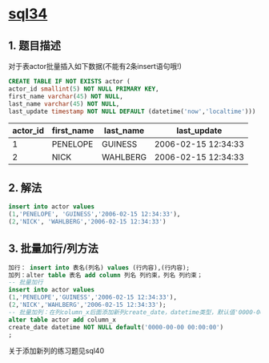 # [sql34](https://www.nowcoder.com/practice/51c12cea6a97468da149c04b7ecf362e?tpId=82&tags=&title=&diffculty=0&judgeStatus=0&rp=1)

## 1. 题目描述

对于表actor批量插入如下数据(不能有2条insert语句哦!)

```sql
CREATE TABLE IF NOT EXISTS actor (
actor_id smallint(5) NOT NULL PRIMARY KEY,
first_name varchar(45) NOT NULL,
last_name varchar(45) NOT NULL,
last_update timestamp NOT NULL DEFAULT (datetime('now','localtime')))
```

actor_id|	first_name|	last_name|	last_update|
---|---|---|---
1|	PENELOPE|	GUINESS|	2006-02-15 12:34:33
2|	NICK|	WAHLBERG|	2006-02-15 12:34:33


## 2. 解法

```sql
insert into actor values 
(1,'PENELOPE', 'GUINESS','2006-02-15 12:34:33'),
(2,'NICK', 'WAHLBERG','2006-02-15 12:34:33')
```


## 3. 批量加行/列方法

```sql
加行： insert into 表名(列名) values (行内容),(行内容);
加列：alter table 表名 add column 列名 列约束，列名 列约束；
-- 批量加行
insert into actor values
(1,'PENELOPE','GUINESS','2006-02-15 12:34:33'),
(2,'NICK','WAHLBERG','2006-02-15 12:34:33');
-- 批量加列：在列column_x后面添加新列create_date，datetime类型，默认值'0000-00-00 00:00:00'
alter table actor add column_x
create_date datetime NOT NULL default('0000-00-00 00:00:00')
;
```

关于添加新列的练习题见sql40
